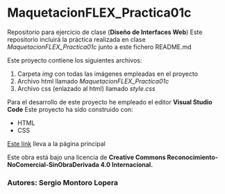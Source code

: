 # MaquetacionFLEX_Practica01c

Repositorio para ejercicio de clase (**Diseño de Interfaces Web**)
Este repositorio incluirá la práctica realizada en clase *MaquetacionFLEX_Practica01c* junto a este fichero README.md

Este proyecto contiene los siguientes archivos:
1. Carpeta *img* con todas las imágenes empleadas en el proyecto
2. Archivo html llamado *MaquetacionFLEX_Practica01c*
3. Archivo css (enlazado al html) llamado *style.css*

Para el desarrollo de este proyecto he empleado el editor **Visual Studio Code**
Este proyecto ha sido construido con:
* HTML
* CSS

[Este link](https://github.com/SergioMonto77/MaquetacionFLEX_Practica01c/blob/main/mflexP01c_MontoroLoperaSergio/maquetacionFLEX_Practica01c.html) lleva a la página principal

Este obra está bajo una licencia de **Creative Commons Reconocimiento-NoComercial-SinObraDerivada 4.0 Internacional.**

### Autores: Sergio Montoro Lopera


